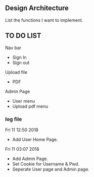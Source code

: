 ## Design Architecture 

 List the functions I want to implement.

## TO DO LIST 

 Nav bar 
- Sign In 
- Sign out 

 Upload file  
- PDF 
 
 Admin Page 
 - User menu 
 - Upload pdf menu 


### log file

Fri 11 12:50 2018 
- Add User Home Page. 

Fri 11 03:07 2018 
- Add Admin Page. 
- Set Cookie for Username & Pwd. 
- Seperate User page and Admin page. 
